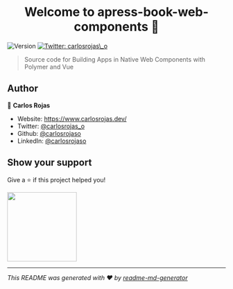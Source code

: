 <h1 align="center">Welcome to apress-book-web-components 👋</h1>
<p>
  <img alt="Version" src="https://img.shields.io/badge/version-1.0.0-blue.svg?cacheSeconds=2592000" />
  <a href="https://twitter.com/carlosrojas\_o" target="_blank">
    <img alt="Twitter: carlosrojas\_o" src="https://img.shields.io/twitter/follow/carlosrojas\_o.svg?style=social" />
  </a>
</p>

> Source code for Building Apps in Native Web Components with Polymer and Vue

## Author

👤 **Carlos Rojas**

* Website: https://www.carlosrojas.dev/
* Twitter: [@carlosrojas\_o](https://twitter.com/carlosrojas\_o)
* Github: [@carlosrojaso](https://github.com/carlosrojaso)
* LinkedIn: [@carlosrojaso](https://linkedin.com/in/carlosrojaso)

## Show your support

Give a ⭐️ if this project helped you!

<a href="https://www.patreon.com/carlosrojas\_o">
  <img src="https://c5.patreon.com/external/logo/become_a_patron_button@2x.png" width="160">
</a>

***
_This README was generated with ❤️ by [readme-md-generator](https://github.com/kefranabg/readme-md-generator)_